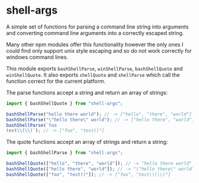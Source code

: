 # shell-args

A simple set of functions for parsing a command line string into arguments and converting command
line arguments into a correctly escaped string.

Many other npm modules offer this functionality however the only ones I could find only support
unix style escaping and so do not work correctly for windows command lines.

This module exports `bashShellParse`, `winShellParse`, `bashShellQuote` and `winShellQuote`. It
also exports `shellQuote` and `shellParse` which call the function correct for the current platform.

The parse functions accept a string and return an array of strings:
```javascript
import { bashShellQuote } from "shell-args";

bashShellParse("hello there world"); // -> ["hello", "there", "world"]
bashShellParse("\"hello there\" world"); // -> ["hello there", "world"]
bashShellParse(`foo
test\\(\\)`); // -> ["foo", "test()"]
```

The quote functions accept an array of strings and return a string:
```javascript
import { bashShellParse } from "shell-args";

bashShellQuote(["hello", "there", "world"]); // -> "hello there world"
bashShellQuote(["hello there", "world"]); // -> "\"hello there\" world"
bashShellQuote(["foo", "test()"]); // -> ["foo", "test\\(\\)"]
```
